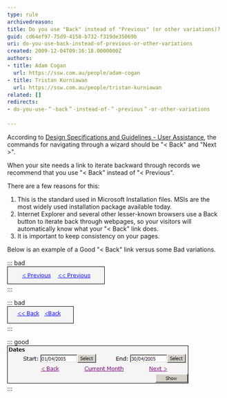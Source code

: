 ```yaml
---
type: rule
archivedreason: 
title: Do you use "Back" instead of "Previous" (or other variations)?
guid: cd64ef97-75d9-4158-b732-f319de35069b
uri: do-you-use-back-instead-of-previous-or-other-variations
created: 2009-12-04T09:16:18.0000000Z
authors:
- title: Adam Cogan
  url: https://ssw.com.au/people/adam-cogan
- title: Tristan Kurniawan
  url: https://ssw.com.au/people/tristan-kurniawan
related: []
redirects:
- do-you-use-＂-back＂-instead-of-＂-previous＂-or-other-variations

---
```


According to [Design Specifications and Guidelines - User Assistance](https://docs.microsoft.com/en-us/previous-versions/ms997609%28v=msdn.10%29), the commands for navigating through a wizard should be "&lt; Back" and "Next &gt;".   

<!--endintro-->

When your site needs a link to iterate backward through records we recommend that you use "&lt; Back" instead of "&lt; Previous".

There are a few reasons for this:

1. This is the standard used in Microsoft Installation files. MSIs are the most widely used installation package available today.
2. Internet Explorer and several other lesser-known browsers use a Back button to iterate back through webpages, so your visitors will automatically know what your "&lt; Back" link does.
3. It is important to keep consistency on your pages.

Below is an example of a Good "&lt; Back" link versus some Bad variations.

::: bad  
![Figure: This is Bad because it says "Previous" instead of "Back"](/rules/do-you-use-back-instead-of-previous-or-other-variations/badpreviouslink.gif)  
:::

::: bad  
![Figure: This is bad because it has too many "&lt;"s or it has no space between the "&lt;" and the "Back"](/rules/do-you-use-back-instead-of-previous-or-other-variations/badbacklink.gif)  
:::

::: good  
![Figure: A Good example of a "&lt; Back" link](/rules/do-you-use-back-instead-of-previous-or-other-variations/textboxeswithshowbutton.gif)  
:::

